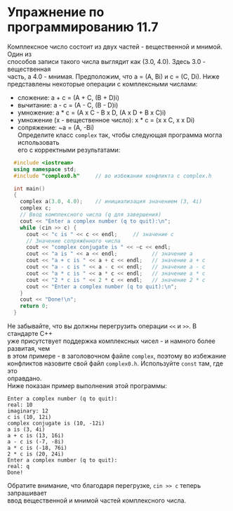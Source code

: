 # Упражнение по программированию 11.7  

Комплексное число состоит из двух частей - вещественной и мнимой. Один из  
способов записи такого числа выглядит как (3.0, 4.0). Здесь 3.0 - вещественная  
часть, а 4.0 - мнимая. Предположим, что a = (A, Bi) и c = (C, Di). Ниже  
представлены некоторые операции с комплексными числами:  
  - сложение: a + c = (A + C, (B + D)i)  
  - вычитание: a - c = (A - C, (B - D)i)  
  - умножение: a * c = (A x C - B x D, (A x D + B x C)i)  
  - умножение (х - вещественное число): x * c = (x x C, x x Di)  
  - сопряжение: ~a = (A, -Bi)  
Определите класс `complex` так, чтобы следующая программа могла использовать  
его с корректными результатами:  
```cpp
  #include <iostream>
  using namespace std;
  #include "complex0.h"     // во избежании конфликта с complex.h

  int main()
  {
    complex a(3.0, 4.0);    // инициализация значением (3, 4i)
    complex c;
    // Ввод комплексного числа (q для завершения)
    cout << "Enter a complex number (q to quit):\n";
    while (cin >> c) {
      cout << "c is " << c << endl;     // значение с
      // Значение сопряжённого числа
      cout << "complex conjugate is " << ~c << endl;
      cout << "a is " << a << endl;           // значение а
      cout << "a + c is " << a + c << endl;   // значение a + c
      cout << "a - c is " << a - c << endl;   // значение a - c
      cout << "a * c is " << a * c << endl;   // значение a * c
      cout << "2 * c is " << 2 * c << endl;   // значение 2 * c
      cout << "Enter a complex number (q to quit):\n";
    }
    cout << "Done!\n";
    return 0;
  }
```  
Не забывайте, что вы должны перегрузить операции `<<` и `>>`. В стандарте С++  
уже присутствует поддержка комплексных чисел - и намного более развитая, чем  
в этом примере - в заголовочном файле `complex`, поэтому во избежание  
конфликтов назовите свой файл `complex0.h`. Используйте `const` там, где это  
оправдано.  
Ниже показан пример выполнения этой программы:  
```  
Enter a complex number (q to quit):  
real: 10  
imaginary: 12  
c is (10, 12i)  
complex conjugate is (10, -12i)  
a is (3, 4i)  
a + c is (13, 16i)  
a - c is (-7, -8i)  
a * c is (-18, 76i)  
2 * c is (20, 24i)  
Enter a complex number (q to quit):
real: q  
Done!  
```  
Обратите внимание, что благодаря перегрузке, `cin >> c` теперь запрашивает  
ввод вещественной и мнимой частей комплексного числа.
